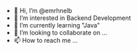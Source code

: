 - 👋 Hi, I’m @emrhnelb
- 👀 I’m interested in Backend Development
- 🌱 I’m currently learning "Java"
- 💞️ I’m looking to collaborate on ...
- 📫 How to reach me ...

<!---
emrhnelb/emrhnelb is a ✨ special ✨ repository because its `README.md` (this file) appears on your GitHub profile.
You can click the Preview link to take a look at your changes.
--->
